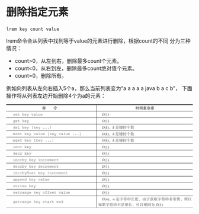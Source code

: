# 删除指定元素

```text
lrem key count value
```

lrem命令会从列表中找到等于value的元素进行删除，根据count的不同 分为三种情况：

* count&gt;0，从左到右，删除最多count个元素。
* count&lt;0，从右到左，删除最多count绝对值个元素。
* count=0，删除所有。

例如向列表从左向右插入5个a，那么当前列表变为“a a a a a java b a c b”， 下面操作将从列表左边开始删除4个为a的元素：

![](../../.gitbook/assets/image%20%2885%29.png)

